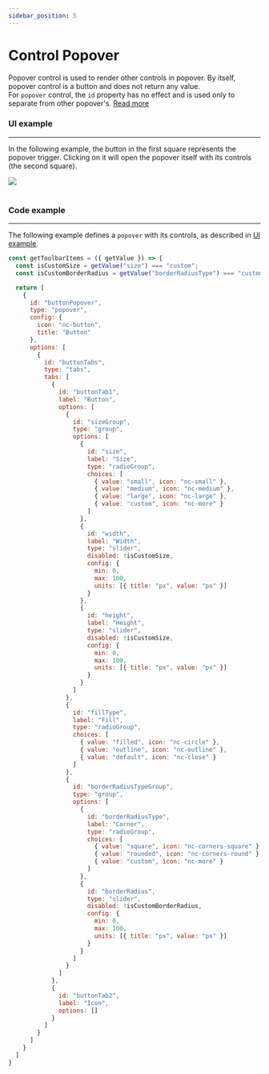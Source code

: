 ```yaml
---
sidebar_position: 5
---
```

# Control Popover
Popover control is used to render other controls in popover. By itself, popover control is a button and does not return any value. <br/>
For `popover` control, the `id` property has no effect and is used only to separate from other popover's. [Read more](../editor-controls/containers/popover)

### UI example
---
In the following example, the button in the first square represents the popover trigger. Clicking on it will open the popover itself with its controls (the second square).

<img  class="brz-img--border" src="/img/controls/control-popover.png" /> <br/><br/>

### Code example
---
The following example defines a `popover` with its controls, as described in [UI example](#ui-example).

```js
const getToolbarItems = ({ getValue }) => {
  const isCustomSize = getValue("size") === "custom";
  const isCustomBorderRadius = getValue("borderRadiusType") === "custom";

  return [
    {
      id: "buttonPopover",
      type: "popover",
      config: {
        icon: "nc-button",
        title: "Button"
      },
      options: [
        {
          id: "buttonTabs",
          type: "tabs",
          tabs: [
            {
              id: "buttonTab1",
              label: "Button",
              options: [
                {
                  id: "sizeGroup",
                  type: "group",
                  options: [
                    {
                      id: "size",
                      label: "Size",
                      type: "radioGroup",
                      choices: [
                        { value: "small", icon: "nc-small" },
                        { value: "medium", icon: "nc-medium" },
                        { value: "large", icon: "nc-large" },
                        { value: "custom", icon: "nc-more" }
                      ]
                    },
                    {
                      id: "width",
                      label: "Width",
                      type: "slider",
                      disabled: !isCustomSize,
                      config: {
                        min: 0,
                        max: 100,
                        units: [{ title: "px", value: "px" }]
                      }
                    },
                    {
                      id: "height",
                      label: "Height",
                      type: "slider",
                      disabled: !isCustomSize,
                      config: {
                        min: 0,
                        max: 100,
                        units: [{ title: "px", value: "px" }]
                      }
                    }
                  ]
                },
                {
                  id: "fillType",
                  label: "Fill",
                  type: "radioGroup",
                  choices: [
                    { value: "filled", icon: "nc-circle" },
                    { value: "outline", icon: "nc-outline" },
                    { value: "default", icon: "nc-close" }
                  ]
                },
                {
                  id: "borderRadiusTypeGroup",
                  type: "group",
                  options: [
                    {
                      id: "borderRadiusType",
                      label: "Corner",
                      type: "radioGroup",
                      choices: [
                        { value: "square", icon: "nc-corners-square" },
                        { value: "rounded", icon: "nc-corners-round" },
                        { value: "custom", icon: "nc-more" }
                      ]
                    },
                    {
                      id: "borderRadius",
                      type: "slider",
                      disabled: !isCustomBorderRadius,
                      config: {
                        min: 0,
                        max: 100,
                        units: [{ title: "px", value: "px" }]
                      }
                    }
                  ]
                }
              ]
            },
            {
              id: "buttonTab2",
              label: "Icon",
              options: []
            }
          ]
        }
      ]
    }
  ]
}
```
